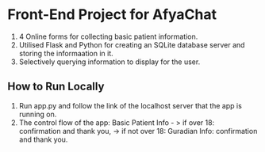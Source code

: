 # Front-End Project for AfyaChat

1. 4 Online forms for collecting basic patient information. 
2. Utilised Flask and Python for creating an SQLite database server and storing the informaation in it.
3. Selectively querying information to display for the user.

## How to Run Locally
1. Run app.py and follow the link of the localhost server that the app is running on.
2. The control flow of the app: Basic Patient Info - > if over 18: confirmation and thank you, -> if not over 18: Guradian Info: confirmation and thank you.  
